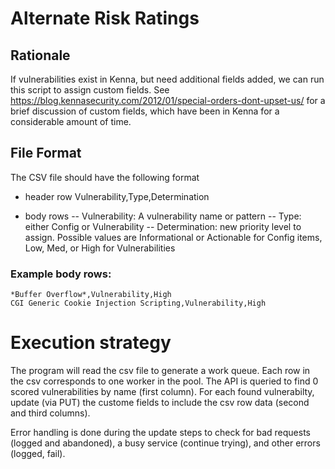 # Alternate Risk Ratings

## Rationale

If vulnerabilities exist in Kenna, but need additional fields added, we can run this script to assign custom fields.
See https://blog.kennasecurity.com/2012/01/special-orders-dont-upset-us/ for a brief discussion of custom fields,
which have been in Kenna for a considerable amount of time.

## File Format
The CSV file should have the following format
- header row
  Vulnerability,Type,Determination

- body rows
  -- Vulnerability: A vulnerability name or pattern
  -- Type: either Config or Vulnerability
  -- Determination: new priority level to assign. Possible values are Informational or Actionable for Config items, Low, Med, or High for Vulnerabilities

### Example body rows:

```
*Buffer Overflow*,Vulnerability,High
CGI Generic Cookie Injection Scripting,Vulnerability,High
```


# Execution strategy

The program will read the csv file to generate a work queue. Each row in the csv corresponds to one worker in the pool.
The API is queried to find 0 scored vulnerabilities by name (first column).
For each found vulnerabilty, update (via PUT) the custome fields to include the csv row data (second and third columns).

Error handling is done during the update steps to check for
 bad requests (logged and abandoned), a busy service (continue trying),  and other errors (logged, fail).